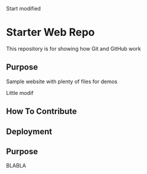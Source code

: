 Start modified

# Starter Web Repo

This repository is for showing how Git and GitHub work

## Purpose

Sample website with plenty of files for demos

Little modif

## How To Contribute

## Deployment

## Purpose


BLABLA